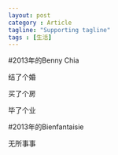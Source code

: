 ```yaml
---
layout: post
category : Article
tagline: "Supporting tagline"
tags : [生活]
---
```


#2013年的Benny Chia

结了个婚

买了个房

毕了个业

#2013年的Bienfantaisie

无所事事